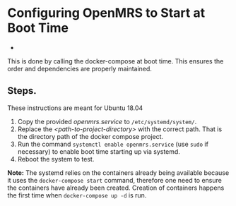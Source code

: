 # Configuring OpenMRS to Start at Boot Time
-
This is done by calling the docker-compose at boot time. This ensures the order and dependencies are properly maintained.

## Steps.
These instructions are meant for Ubuntu 18.04

1. Copy the provided _openmrs.service_ to `/etc/systemd/system/`.
2. Replace the _\<path-to-project-directory>_ with the correct path. That is the directory path of the docker compose project.
3. Run the command `systemctl enable openmrs.service` (use `sudo` if necessary) to enable boot time starting up via systemd.
4. Reboot the system to test.

**Note:** The systemd relies on the containers already being available because it uses the `docker-compose start` command, therefore one need to ensure the containers have already been created. Creation of containers happens the first time when `docker-compose up -d` is run. 
